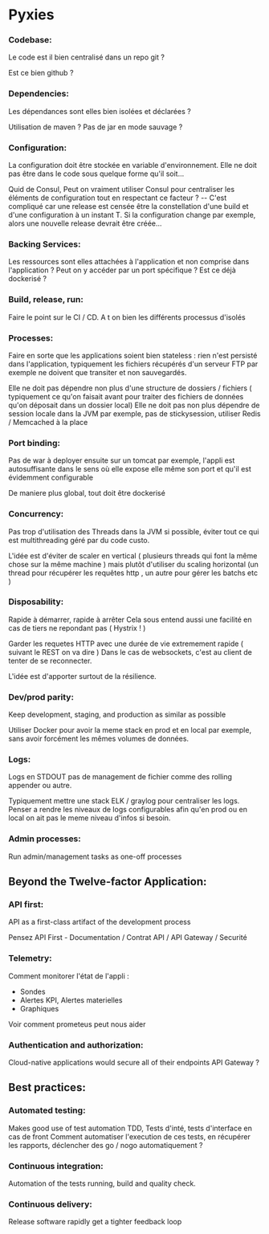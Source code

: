 # Pyxies

### Codebase:
Le code est il bien centralisé dans un repo git ?

Est ce bien github ?

### Dependencies:
Les dépendances sont elles bien isolées et déclarées ?

Utilisation de maven ? Pas de jar en mode sauvage ?


### Configuration:
La configuration doit être stockée en variable d'environnement. Elle ne doit pas être dans le code sous quelque forme qu'il soit...

Quid de Consul, Peut on vraiment utiliser Consul pour centraliser les éléments de configuration tout en respectant ce facteur ? 
-- C'est compliqué car une release est censée être la constellation d'une build et d'une configuration à un instant T. Si la configuration change par exemple, alors une nouvelle release devrait être créée...


### Backing Services:
Les ressources sont elles attachées à l'application et non comprise dans l'application ? Peut on y accéder par un port spécifique ? Est ce déjà dockerisé ?


### Build, release, run:
Faire le point sur le CI / CD. A t on bien les différents processus d'isolés 
 
### Processes:
Faire en sorte que les applications soient bien stateless : rien n'est persisté dans l'application, typiquement les fichiers récupérés d'un serveur FTP par exemple ne doivent que transiter et non sauvegardés.

Elle ne doit pas dépendre non plus d'une structure de dossiers / fichiers ( typiquement ce qu'on faisait avant pour traiter des fichiers de données qu'on déposait dans un dossier local) 
Elle ne doit pas non plus dépendre de session locale dans la JVM par exemple, pas de stickysession, utiliser Redis / Memcached à la place

### Port binding:
Pas de war à deployer ensuite sur un tomcat par exemple, l'appli est autosuffisante dans le sens où elle expose elle même son port et qu'il est évidemment configurable


De maniere plus global, tout doit être dockerisé


### Concurrency:
Pas trop d'utilisation des Threads dans la JVM si possible, éviter tout ce qui est multithreading géré par du code custo.

L'idée est d'éviter de scaler en vertical ( plusieurs threads qui font la même chose sur la même machine ) mais plutôt d'utiliser du scaling horizontal (un thread pour récupérer les requêtes http , un autre pour gérer les batchs etc )

### Disposability:
Rapide à démarrer, rapide à arrêter
Cela sous entend aussi une facilité en cas de tiers ne repondant pas ( Hystrix ! )

Garder les requetes HTTP avec une durée de vie extremement rapide ( suivant le REST on va dire )
Dans le cas de websockets, c'est au client de tenter de se reconnecter.

L'idée est d'apporter surtout de la résilience.

 
### Dev/prod parity:
Keep development, staging, and production as similar as possible

Utiliser Docker pour avoir la meme stack en prod et en local par exemple, sans avoir forcément les mêmes volumes de données.

### Logs:
Logs en STDOUT pas de management de fichier comme des rolling appender ou autre.

Typiquement mettre une stack ELK / graylog pour centraliser les logs.
Penser a rendre les niveaux de logs configurables afin qu'en prod ou en local on ait pas le meme niveau d'infos si besoin.


### Admin processes:
Run admin/management tasks as one-off processes
‌
## Beyond the Twelve-factor Application:
### API first:
API as a first-class artifact of the development process

Pensez API First - Documentation / Contrat API / API Gateway / Securité 
### Telemetry:
Comment monitorer l'état de l'appli :
- Sondes
- Alertes KPI, Alertes materielles
- Graphiques

Voir comment prometeus peut nous aider


### Authentication and authorization:
Cloud-native applications would secure all of their endpoints
API Gateway ?
‌
## Best practices:
### Automated testing:
Makes good use of test automation
TDD, Tests d'inté, tests d'interface en cas de front
Comment automatiser l'execution de ces tests, en récupérer les rapports, déclencher des go / nogo automatiquement ?

### Continuous integration:
Automation of the tests running, build and quality check.
### Continuous delivery:
Release software rapidly get a tighter feedback loop

